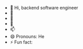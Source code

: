 - 👋 Hi, backend software engineer  
- 👀  
- 🌱  
- 💞️  
- 📫 
- 😄 Pronouns: He
- ⚡ Fun fact: 

<!---
tuye04/tuye04 is a ✨ special ✨ repository because its `README.md` (this file) appears on your GitHub profile.
You can click the Preview link to take a look at your changes.
--->
